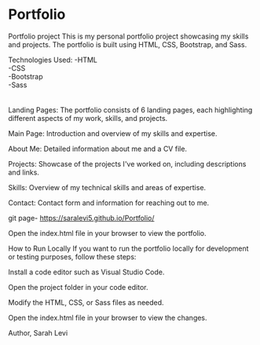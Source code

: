 # Portfolio

Portfolio project
This is my personal portfolio project showcasing my skills and projects. The portfolio is built using HTML, CSS, Bootstrap, and Sass.

Technologies Used:
-HTML <br>
-CSS <br>
-Bootstrap <br>
-Sass <br>
<br><br>
Landing Pages:
The portfolio consists of 6 landing pages, each highlighting different aspects of my work, skills, and projects.

Main Page:
Introduction and overview of my skills and expertise.


About Me:
Detailed information about me and a CV file.

Projects:
Showcase of the projects I've worked on, including descriptions and links.

Skills:
Overview of my technical skills and areas of expertise.

Contact:
Contact form and information for reaching out to me.

git page- https://saralevi5.github.io/Portfolio/

Open the index.html file in your browser to view the portfolio.

How to Run Locally
If you want to run the portfolio locally for development or testing purposes, follow these steps:

Install a code editor such as Visual Studio Code.

Open the project folder in your code editor.

Modify the HTML, CSS, or Sass files as needed.

Open the index.html file in your browser to view the changes.

Author,
Sarah Levi




